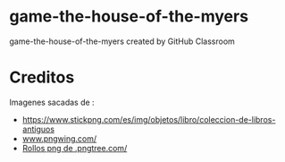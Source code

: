# game-the-house-of-the-myers
game-the-house-of-the-myers created by GitHub Classroom


# Creditos
Imagenes sacadas de :
- https://www.stickpng.com/es/img/objetos/libro/coleccion-de-libros-antiguos
-  www.pngwing.com/ 
- <a href='https://.pngtree.com/so/Rollos'>Rollos png de .pngtree.com/</a>